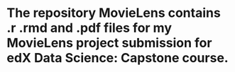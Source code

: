 # The repository MovieLens contains .r .rmd and .pdf files for my MovieLens project submission for edX Data Science: Capstone course.
